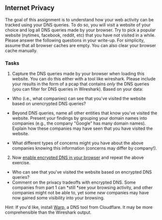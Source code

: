 ## Internet Privacy

The goal of this assignment is to understand how your web activity can
be tracked using your DNS queries. To do so, you will visit a website of
your choice and log all DNS queries made by your browser. Try to pick a
popular website (nytimes, facebook, reddit, etc) that you have not
visited in a while. Please answer the following questions in your
write-up. For simplicity, assume that all browser caches are empty. You 
can also clear your browser cache manually.

### Tasks

1. Capture the DNS queries made by your browser when loading this
website. You can do this either with a tool like wireshark. Please
include your results in the form of a pcap that contains *only* the DNS
queries (you can filter for DNS queries in Wireshark). Based on your
data:

-   Who (i.e., what companies) can see that you\'ve visited the website
    based on unencrypted DNS queries? 

-   Beyond DNS queries, name all other entities that know you\'ve
    visited the website. Present your findings by grouping your domain
    names into companies (e.g., the company \"Google\" has many domain
    names). Explain how these companies may have seen that you have visited the website.

-   What different types of concerns might you have about the above
    companies knowing this information (concerns may differ by
    company!).

2. Now [enable encrypted DNS in your browser](https://developers.cloudflare.com/1.1.1.1/encrypted-dns/dns-over-https/encrypted-dns-browsers)
and repeat the above exercise.

-   Who can see that you\'ve visited the website based on encrypted DNS
    queries?
-   Comment on the privacy tradeoffs with encrypted DNS. Some companies
    from part 1 can *still *see your browsing activity, and other
    companies might not be able to, yet some *new* companies may have
    now gained some visibility into your browsing.

Hint: If you\'d like, install [Warp,](https://1.1.1.1/)
a DNS tool from Cloudflare. It may be more
comprehensible than the Wireshark output. 
